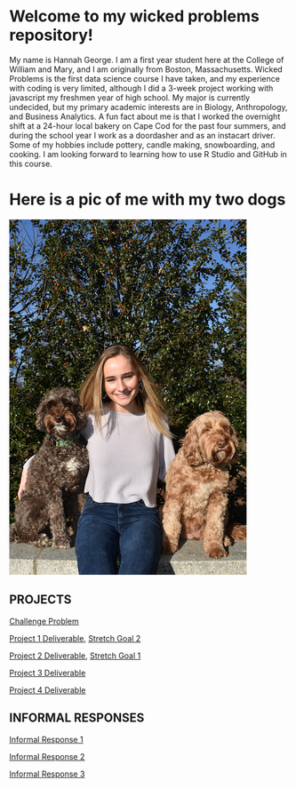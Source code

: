 
# Welcome to my wicked problems repository!
My name is Hannah George. I am a first year student here at the College of William and Mary, and I am originally from Boston, Massachusetts. Wicked Problems is the first data science course I have taken, and my experience with coding is very limited, although I did a 3-week project working with javascript my freshmen year of high school. My major is currently undecided, but my primary academic interests are in Biology, Anthropology, and Business Analytics. A fun fact about me is that I worked the overnight shift at a 24-hour local bakery on Cape Cod for the past four summers, and during the school year I work as a doordasher and as an instacart driver. Some of my hobbies include pottery, candle making, snowboarding, and cooking. I am looking forward to learning how to use R Studio and GitHub in this course. 

# Here is a pic of me with my two dogs
![](hgmc.png)



## PROJECTS
[Challenge Problem](https://hannahgeorge-wickedproblems.github.io/data100repository/hgchallengeproblem.html)

[Project 1 Deliverable](https://hannahgeorge-wickedproblems.github.io/data100repository/Project1.html), [Stretch Goal 2](https://hannahgeorge-wickedproblems.github.io/data100repository/StretchGoal2.html)

[Project 2 Deliverable](https://hannahgeorge-wickedproblems.github.io/data100repository/Project2.html), [Stretch Goal 1](https://hannahgeorge-wickedproblems.github.io/data100repository/StretchGoal1.html)

[Project 3 Deliverable](https://hannahgeorge-wickedproblems.github.io/data100repository/Project3.html)

[Project 4 Deliverable]()


## INFORMAL RESPONSES 
[Informal Response 1](https://hannahgeorge-wickedproblems.github.io/data100repository/InformalResponse1.html)

[Informal Response 2](https://hannahgeorge-wickedproblems.github.io/data100repository/InformalResponse2.html)

[Informal Response 3](https://hannahgeorge-wickedproblems.github.io/data100repository/InformalResponse3.html)

